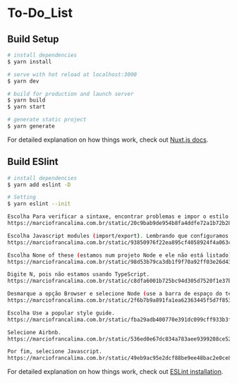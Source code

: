 # To-Do_List

## Build Setup

```bash
# install dependencies
$ yarn install

# serve with hot reload at localhost:3000
$ yarn dev

# build for production and launch server
$ yarn build
$ yarn start

# generate static project
$ yarn generate
```

For detailed explanation on how things work, check out [Nuxt.js docs](https://nuxtjs.org).

## Build ESlint

```bash
# install dependencies
$ yarn add eslint -D

# Setting
$ yarn eslint --init

Escolha Para verificar a sintaxe, encontrar problemas e impor o estilo do código.
https://marciofrancalima.com.br/static/20c9bab9de954b8fa4ddfe72a1b72b28/4ca44/eslint-01.png

Escolha Javascript modules (import/export). Lembrando que configuramos o sucrase no primeiro artigo da série.
https://marciofrancalima.com.br/static/93850976f22ea895cf4058924f4a063c/db64a/eslint-02.png

Escolha None of these (estamos num projeto Node e ele não está listado).
https://marciofrancalima.com.br/static/98d53b79ca3db1f9f70a92ff03e26d43/fbae2/eslint-03.png

Digite N, pois não estamos usando TypeScript.
https://marciofrancalima.com.br/static/c8dfa6001b725bc94d305d7520f1e37b/4a38b/eslint-04.png

Desmarque a opção Browser e selecione Node (use a barra de espaço do teclado para marcar/desmarcar).
https://marciofrancalima.com.br/static/2f6b7b9a891fa1ea62363445f5d7f853/7e8ce/eslint-05.png

Escolha Use a popular style guide.
https://marciofrancalima.com.br/static/fba29adb400770e391dc099cff933b3f/813d4/eslint-06.png

Selecione Airbnb.
https://marciofrancalima.com.br/static/536ed0e67dc034a783aee9399208ce52/813d4/eslint-07.png

Por fim, selecione Javascript.
https://marciofrancalima.com.br/static/49eb9ac95e2dcf88be9ee48bac2e0ce8/35971/eslint-08.png
```

For detailed explanation on how things work, check out [ESLint installation](https://marciofrancalima.com.br/blog/eslint-prettier-e-editorconfig/#:~:text=Como%20instalar%20ESLint%20e%20configur%C3%A1,terminal%3A%20yarn%20eslint%20%2D%2Dinit%20).
